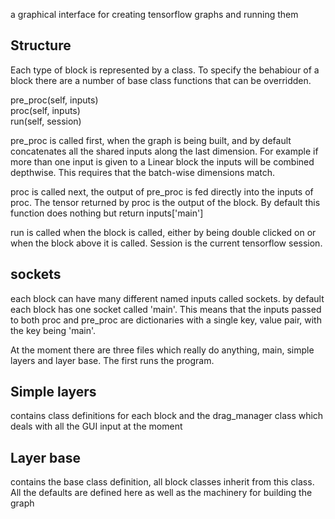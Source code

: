 a graphical interface for creating tensorflow graphs and running them

## Structure

Each type of block is represented by a class. To specify the behabiour of a
block there are a number of base class functions that can be overridden.

pre_proc(self, inputs)   
proc(self, inputs)   
run(self, session)  

pre_proc is called first, when the graph is being built, and by default concatenates all the shared inputs
along the last dimension. For example if more than one input is given to a
Linear block the inputs will be combined depthwise. This requires that the
batch-wise dimensions match.

proc is called next, the output of pre_proc is fed directly into the inputs of
proc. The tensor returned by proc is the output of the block. By default this
function does nothing but return inputs['main']

run is called when the block is called, either by being double clicked on or
when the block above it is called. Session is the current tensorflow session.

## sockets

each block can have many different named inputs called sockets. by default each
block has one socket called 'main'. This means that the inputs passed to both
proc and pre_proc are dictionaries with a single key, value pair, with the key
being 'main'.



At the moment there are three files which really do anything, main, simple
layers and layer base. The first runs the program.

## Simple layers
contains class definitions for each block and the drag_manager class which
deals with all the GUI input at the moment

## Layer base
contains the base class definition, all block classes inherit from this class.
All the defaults are defined here as well as the machinery for building the
graph
